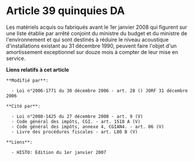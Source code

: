 # Article 39 quinquies DA

Les matériels acquis ou fabriqués avant le 1er janvier 2008 qui figurent sur une liste établie par arrêté conjoint du
ministre du budget et du ministre de l'environnement et qui sont destinés à réduire le niveau acoustique d'installations
existant au 31 décembre 1990, peuvent faire l'objet d'un amortissement exceptionnel sur douze mois à compter de leur mise en
service.

**Liens relatifs à cet article**

	**Modifié par**:

	  - Loi n°2006-1771 du 30 décembre 2006 - art. 28 () JORF 31 décembre 2006

	**Cité par**:

	  - Loi n°2008-1425 du 27 décembre 2008 - art. 9 (V)
	  - Code général des impôts, CGI. - art. 1518 A (V)
	  - Code général des impôts, annexe 4, CGIAN4. - art. 06 (V)
	  - Livre des procédures fiscales - art. L80 B (V)

	**Liens**:

	  - HISTO: Edition du 1er janvier 2007
